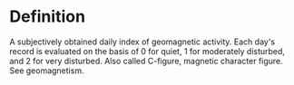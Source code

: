 # Definition

A subjectively obtained daily index of geomagnetic activity. Each day's
record is evaluated on the basis of 0 for quiet, 1 for moderately
disturbed, and 2 for very disturbed. Also called C-figure, magnetic
character figure. See geomagnetism.
